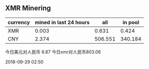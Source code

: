 ## XMR Minering

|currency|mined in last 24 hours|all|in pool|
|---|---|---|---|
|XMR|0.003|0.631|0.424|
|CNY|2.374|506.551|340.184|

今日美元对人民币 6.87	今日xmr对人民币803.06


2018-09-29 02:50